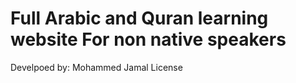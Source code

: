 #  Full Arabic and Quran learning website For non native speakers
Develpoed by: Mohammed Jamal
License
